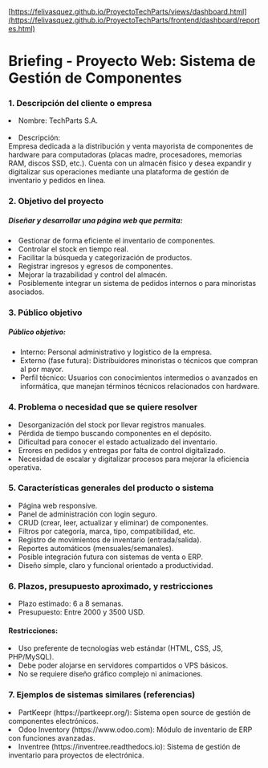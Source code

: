 [https://felivasquez.github.io/ProyectoTechParts/views/dashboard.html](https://felivasquez.github.io/ProyectoTechParts/frontend/dashboard/reportes.html)

<h1>Briefing - Proyecto Web: Sistema de Gestión de Componentes</h1>
<h3> 1. Descripción del cliente o empresa</h3>
<li>Nombre: TechParts S.A. </li><br>
<li>Descripción: </li>
Empresa dedicada a la distribución y venta mayorista de componentes de hardware para computadoras (placas madre, procesadores, memorias RAM, discos SSD, etc.). Cuenta con un almacén físico y desea expandir y digitalizar sus operaciones mediante una plataforma de gestión de inventario y pedidos en línea.

<h3> 2. Objetivo del proyecto </h3>
  <h5>Diseñar y desarrollar una página web que permita: </h5>
    <li>Gestionar de forma eficiente el inventario de componentes.</li>
    <li>Controlar el stock en tiempo real.</li>
    <li>Facilitar la búsqueda y categorización de productos.</li>
    <li>Registrar ingresos y egresos de componentes.</li>
    <li>Mejorar la trazabilidad y control del almacén.</li>
    <li>Posiblemente integrar un sistema de pedidos internos o para minoristas asociados.</li>
<h3> 3. Público objetivo </h3>
  <h5>Público objetivo:</h5>
  <ul>
    <li>Interno: Personal administrativo y logístico de la empresa.</li>
    <li>Externo (fase futura): Distribuidores minoristas o técnicos que compran al por mayor.</li>
    <li>Perfil técnico: Usuarios con conocimientos intermedios o avanzados en informática, que manejan términos técnicos relacionados con hardware.</li>
  </ul>

<h3> 4. Problema o necesidad que se quiere resolver </h3>
  <li>Desorganización del stock por llevar registros manuales.</li>
  <li>Pérdida de tiempo buscando componentes en el depósito.</li>
  <li>Dificultad para conocer el estado actualizado del inventario.</li>
  <li>Errores en pedidos y entregas por falta de control digitalizado.</li>
  <li>Necesidad de escalar y digitalizar procesos para mejorar la eficiencia operativa.</li>

<h3> 5. Características generales del producto o sistema </h3>
  <li> Página web responsive.</li>
  <li> Panel de administración con login seguro.</li>
  <li> CRUD (crear, leer, actualizar y eliminar) de componentes. </li>
  <li> Filtros por categoría, marca, tipo, compatibilidad, etc. </li>
  <li> Registro de movimientos de inventario (entrada/salida). </li>
  <li> Reportes automáticos (mensuales/semanales).</li>
  <li> Posible integración futura con sistemas de venta o ERP. </li>
  <li> Diseño simple, claro y funcional orientado a productividad. </li>

<h3> 6. Plazos, presupuesto aproximado, y restricciones </h3>
  <li> Plazo estimado: 6 a 8 semanas.</li>
  <li>Presupuesto: Entre 2000 y 3500 USD. </li>

  <h4> Restricciones: </h4>
  <li> Uso preferente de tecnologías web estándar (HTML, CSS, JS, PHP/MySQL). </li>
  <li> Debe poder alojarse en servidores compartidos o VPS básicos. </li>
  <li> No se requiere diseño gráfico complejo ni animaciones. </li>

<h3> 7. Ejemplos de sistemas similares (referencias) </h3>
  <li> PartKeepr (https://partkeepr.org/): Sistema open source de gestión de componentes electrónicos.</li>
  <li> Odoo Inventory (https://www.odoo.com): Módulo de inventario de ERP con funciones avanzadas. </li>
  <li> Inventree (https://inventree.readthedocs.io): Sistema de gestión de inventario para proyectos de electrónica. </li>
